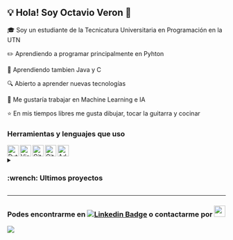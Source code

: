 ## :bulb: Hola! Soy Octavio Veron 👋</h1>

:mortar_board: Soy un estudiante de la Tecnicatura Universitaria en Programación en la UTN

:pencil2: Aprendiendo a programar principalmente en Pyhton

:paperclip: Aprendiendo tambien Java y C 

:mag: Abierto a aprender nuevas tecnologías

:briefcase: Me gustaría trabajar en Machine Learning e IA

:star: En mis tiempos libres me gusta dibujar, tocar la guitarra y cocinar

### Herramientas y lenguajes que uso
<img align="left" alt="Python" width="26px" src="https://user-images.githubusercontent.com/113061341/188993681-0452744c-3f7f-4eda-af99-eebc2af0b345.png"/>
<img align="left" alt="Visual Studio Code" width="26px" src="https://cdn.jsdelivr.net/gh/devicons/devicon/icons/vscode/vscode-original.svg"/>
<img align="left" alt="Git" width="26px" src="https://cdn.jsdelivr.net/gh/devicons/devicon/icons/git/git-original.svg"/>
<img align="left" alt="GitHub" width="26px" src="https://user-images.githubusercontent.com/3369400/139447912-e0f43f33-6d9f-45f8-be46-2df5bbc91289.png"/>
<img alt="Adobe Illustrator" width="26px" src="https://upload.wikimedia.org/wikipedia/commons/f/fb/Adobe_Illustrator_CC_icon.svg"/>


<details>
<summary><h3>:wrench: Ultimos proyectos</h3></summary> 
:pushpin: Twitter Webscrapper

:pushpin: Mercado Libre Webscrapper
</details>

---

### Podes encontrarme en [![Linkedin Badge](https://img.shields.io/badge/-LinkedIn-0e76a8?style=flat-square&logo=Linkedin&logoColor=white)](https://www.linkedin.com/in/veronoctavio/) o contactarme por <img width="26px" src="https://upload.wikimedia.org/wikipedia/commons/7/7e/Gmail_icon_%282020%29.svg" href=mailto:veronmm01@gmail.com>

<img src="https://user-images.githubusercontent.com/113061341/190284030-d180df70-57ca-478b-8d46-92a2a5f13db4.jpg">
